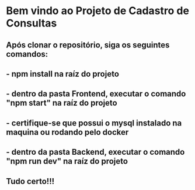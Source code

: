 # Bem vindo ao Projeto de Cadastro de Consultas

## Após clonar o repositório, siga os seguintes comandos:
## - npm install na raíz do projeto
## - dentro da pasta Frontend, executar o comando "npm start" na raíz do projeto
## - certifique-se que possui o mysql instalado na maquina ou rodando pelo docker
## - dentro da pasta Backend, executar o comando "npm run dev" na raíz do projeto
## Tudo certo!!!
